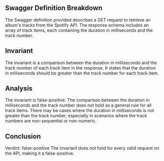 ## Swagger Definition Breakdown
The Swagger definition provided describes a GET request to retrieve an album's tracks from the Spotify API. The response schema includes an array of track items, each containing the duration in milliseconds and the track number.

## Invariant
The invariant is a comparison between the duration in milliseconds and the track number of each track item in the response. It states that the duration in milliseconds should be greater than the track number for each track item.

## Analysis
The invariant is false-positive. The comparison between the duration in milliseconds and the track number does not hold as a general rule for all track items. There may be cases where the duration in milliseconds is not greater than the track number, especially in scenarios where the track numbers are non-sequential or non-numeric.

## Conclusion
Verdict: false-positive
The invariant does not hold for every valid request on the API, making it a false-positive.

